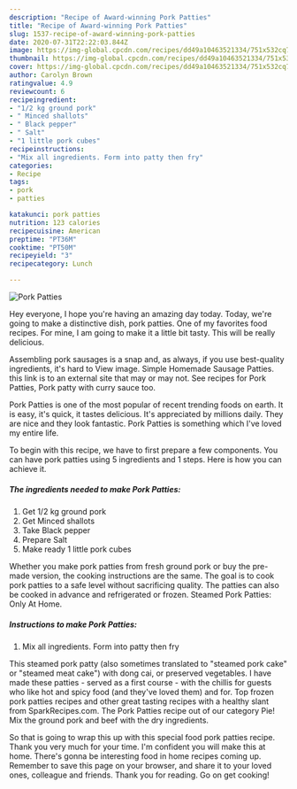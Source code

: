 ```yaml
---
description: "Recipe of Award-winning Pork Patties"
title: "Recipe of Award-winning Pork Patties"
slug: 1537-recipe-of-award-winning-pork-patties
date: 2020-07-31T22:22:03.844Z
image: https://img-global.cpcdn.com/recipes/dd49a10463521334/751x532cq70/pork-patties-recipe-main-photo.jpg
thumbnail: https://img-global.cpcdn.com/recipes/dd49a10463521334/751x532cq70/pork-patties-recipe-main-photo.jpg
cover: https://img-global.cpcdn.com/recipes/dd49a10463521334/751x532cq70/pork-patties-recipe-main-photo.jpg
author: Carolyn Brown
ratingvalue: 4.9
reviewcount: 6
recipeingredient:
- "1/2 kg ground pork"
- " Minced shallots"
- " Black pepper"
- " Salt"
- "1 little pork cubes"
recipeinstructions:
- "Mix all ingredients. Form into patty then fry"
categories:
- Recipe
tags:
- pork
- patties

katakunci: pork patties 
nutrition: 123 calories
recipecuisine: American
preptime: "PT36M"
cooktime: "PT50M"
recipeyield: "3"
recipecategory: Lunch

---
```



![Pork Patties](https://img-global.cpcdn.com/recipes/dd49a10463521334/751x532cq70/pork-patties-recipe-main-photo.jpg)

Hey everyone, I hope you're having an amazing day today. Today, we're going to make a distinctive dish, pork patties. One of my favorites food recipes. For mine, I am going to make it a little bit tasty. This will be really delicious.

Assembling pork sausages is a snap and, as always, if you use best-quality ingredients, it&#39;s hard to View image. Simple Homemade Sausage Patties. this link is to an external site that may or may not. See recipes for Pork Patties, Pork patty with curry sauce too.

Pork Patties is one of the most popular of recent trending foods on earth. It is easy, it's quick, it tastes delicious. It's appreciated by millions daily. They are nice and they look fantastic. Pork Patties is something which I've loved my entire life.


To begin with this recipe, we have to first prepare a few components. You can have pork patties using 5 ingredients and 1 steps. Here is how you can achieve it.

<!--inarticleads1-->

##### The ingredients needed to make Pork Patties:

1. Get 1/2 kg ground pork
1. Get  Minced shallots
1. Take  Black pepper
1. Prepare  Salt
1. Make ready 1 little pork cubes


Whether you make pork patties from fresh ground pork or buy the pre-made version, the cooking instructions are the same. The goal is to cook pork patties to a safe level without sacrificing quality. The patties can also be cooked in advance and refrigerated or frozen. Steamed Pork Patties: Only At Home. 

<!--inarticleads2-->

##### Instructions to make Pork Patties:

1. Mix all ingredients. Form into patty then fry


This steamed pork patty (also sometimes translated to &#34;steamed pork cake&#34; or &#34;steamed meat cake&#34;) with dong cai, or preserved vegetables. I have made these patties - served as a first course - with the chillis for guests who like hot and spicy food (and they&#39;ve loved them) and for. Top frozen pork patties recipes and other great tasting recipes with a healthy slant from SparkRecipes.com. The Pork Patties recipe out of our category Pie! Mix the ground pork and beef with the dry ingredients. 

So that is going to wrap this up with this special food pork patties recipe. Thank you very much for your time. I'm confident you will make this at home. There's gonna be interesting food in home recipes coming up. Remember to save this page on your browser, and share it to your loved ones, colleague and friends. Thank you for reading. Go on get cooking!
